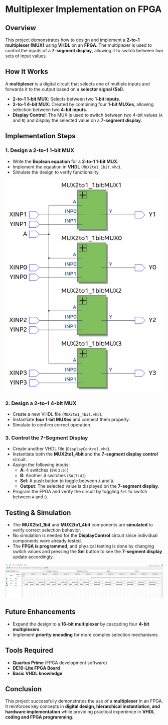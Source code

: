 # Multiplexer Implementation on FPGA

## Overview
This project demonstrates how to design and implement a **2-to-1 multiplexer (MUX)** using **VHDL** on an **FPGA**. The multiplexer is used to control the inputs of a **7-segment display**, allowing it to switch between two sets of input values.

## How It Works
A **multiplexer** is a digital circuit that selects one of multiple inputs and forwards it to the output based on a **selector signal (Sel)**.

- **2-to-1 1-bit MUX**: Selects between two **1-bit inputs**.
- **2-to-1 4-bit MUX**: Created by combining four **1-bit MUXes**, allowing selection between two **4-bit inputs**.
- **Display Control**: The MUX is used to switch between two 4-bit values (`A` and `B`) and display the selected value on a **7-segment display**.

## Implementation Steps

### 1. Design a 2-to-1 1-bit MUX
- Write the **Boolean equation** for a **2-to-1 1-bit MUX**.
- Implement the equation in **VHDL** (`MUX2to1_1bit.vhd`).
- Simulate the design to verify functionality.

![MUX 2to1 1 bit](https://github.com/Cereal9/Multiplexers/blob/main/MUX2to1_1bitRTLviewer.png)


### 2. Design a 2-to-1 4-bit MUX
- Create a new VHDL file (`MUX2to1_4bit.vhd`).
- Instantiate **four 1-bit MUXes** and connect them properly.
- Simulate to confirm correct operation.

### 3. Control the 7-Segment Display
- Create another VHDL file (`DisplayControl.vhd`).
- Instantiate both the **MUX2to1_4bit** and the **7-segment display control** circuit.
- Assign the following inputs:
  - **A**: 4 switches (`SW[3:0]`)
  - **B**: Another 4 switches (`SW[7:4]`)
  - **Sel**: A push button to toggle between `A` and `B`.
  - **Output**: The selected value is displayed on the **7-segment display**.
- Program the FPGA and verify the circuit by toggling `Sel` to switch between `A` and `B`.

## Testing & Simulation
- The **MUX2to1_1bit** and **MUX2to1_4bit** components are **simulated** to verify correct selection behavior.
- No simulation is needed for the **DisplayControl** circuit since individual components were already tested.
- The **FPGA is programmed**, and physical testing is done by changing switch values and pressing the **Sel** button to see the **7-segment display** update accordingly.

![MUX 2to1 1 bit](https://github.com/Cereal9/Multiplexers/blob/main/MUX2to1_1bit%20sim.png)

## Future Enhancements
- Expand the design to a **16-bit multiplexer** by cascading four **4-bit multiplexers**.
- Implement **priority encoding** for more complex selection mechanisms.

## Tools Required
- **Quartus Prime** (FPGA development software)
- **DE10-Lite FPGA Board**
- **Basic VHDL knowledge**

## Conclusion
This project successfully demonstrates the use of a **multiplexer** in an FPGA. It reinforces key concepts in **digital design, hierarchical instantiation, and hardware implementation** while providing practical experience in **VHDL coding and FPGA programming**.
